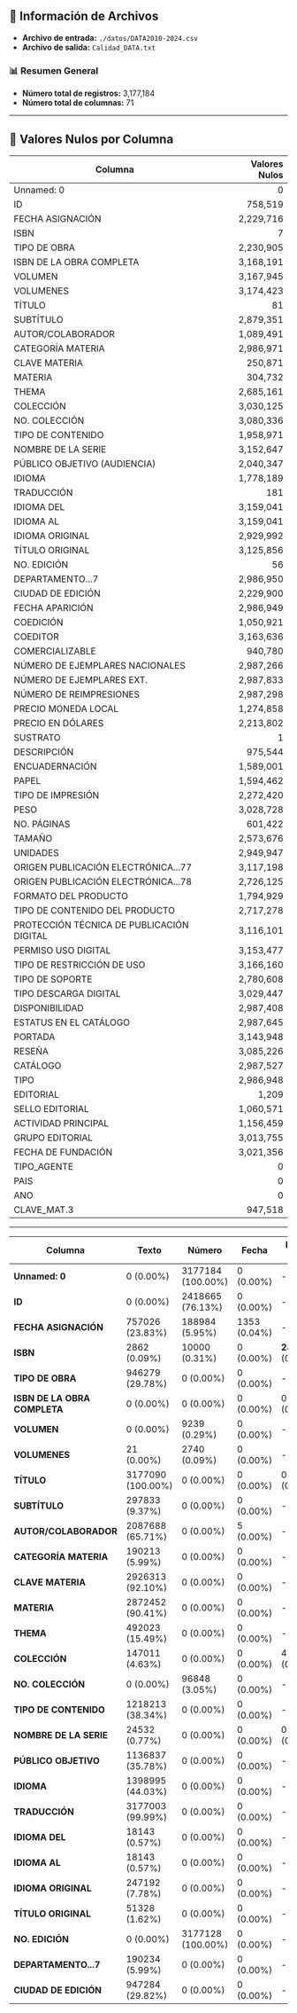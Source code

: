 
## 📂 **Información de Archivos**
- **Archivo de entrada:** `./datos/DATA2010-2024.csv`
- **Archivo de salida:** `Calidad_DATA.txt`

### 📊 **Resumen General**
- **Número total de registros:** 3,177,184
- **Número total de columnas:** 71

---

## 🚫 **Valores Nulos por Columna**
| **Columna** | **Valores Nulos** |
|------------|-------------------:|
| Unnamed: 0 |               0 |
| ID |         758,519 |
| FECHA ASIGNACIÓN |     2,229,716 |
| ISBN |               7 |
| TIPO DE OBRA |     2,230,905 |
| ISBN DE LA OBRA COMPLETA |     3,168,191 |
| VOLUMEN |     3,167,945 |
| VOLUMENES |     3,174,423 |
| TÍTULO |              81 |
| SUBTÍTULO |     2,879,351 |
| AUTOR/COLABORADOR |     1,089,491 |
| CATEGORÍA MATERIA |     2,986,971 |
| CLAVE MATERIA |        250,871 |
| MATERIA |        304,732 |
| THEMA |     2,685,161 |
| COLECCIÓN |     3,030,125 |
| NO. COLECCIÓN |     3,080,336 |
| TIPO DE CONTENIDO |     1,958,971 |
| NOMBRE DE LA SERIE |     3,152,647 |
| PÚBLICO OBJETIVO (AUDIENCIA) |     2,040,347 |
| IDIOMA |     1,778,189 |
| TRADUCCIÓN |            181 |
| IDIOMA DEL |     3,159,041 |
| IDIOMA AL |     3,159,041 |
| IDIOMA ORIGINAL |     2,929,992 |
| TÍTULO ORIGINAL |     3,125,856 |
| NO. EDICIÓN |             56 |
| DEPARTAMENTO...7 |     2,986,950 |
| CIUDAD DE EDICIÓN |     2,229,900 |
| FECHA APARICIÓN |     2,986,949 |
| COEDICIÓN |     1,050,921 |
| COEDITOR |     3,163,636 |
| COMERCIALIZABLE |        940,780 |
| NÚMERO DE EJEMPLARES NACIONALES |     2,987,266 |
| NÚMERO DE EJEMPLARES EXT. |     2,987,833 |
| NÚMERO DE REIMPRESIONES |     2,987,298 |
| PRECIO MONEDA LOCAL |     1,274,858 |
| PRECIO EN DÓLARES |     2,213,802 |
| SUSTRATO |               1 |
| DESCRIPCIÓN |        975,544 |
| ENCUADERNACIÓN |     1,589,001 |
| PAPEL |     1,594,462 |
| TIPO DE IMPRESIÓN |     2,272,420 |
| PESO |     3,028,728 |
| NO. PÁGINAS |        601,422 |
| TAMAÑO |     2,573,676 |
| UNIDADES |     2,949,947 |
| ORIGEN PUBLICACIÓN ELECTRÓNICA...77 |     3,117,198 |
| ORIGEN PUBLICACIÓN ELECTRÓNICA...78 |     2,726,125 |
| FORMATO DEL PRODUCTO |     1,794,929 |
| TIPO DE CONTENIDO DEL PRODUCTO |     2,717,278 |
| PROTECCIÓN TÉCNICA DE PUBLICACIÓN DIGITAL |     3,116,101 |
| PERMISO USO DIGITAL |     3,153,477 |
| TIPO DE RESTRICCIÓN DE USO |     3,166,160 |
| TIPO DE SOPORTE |     2,780,608 |
| TIPO DESCARGA DIGITAL |     3,029,447 |
| DISPONIBILIDAD |     2,987,408 |
| ESTATUS EN EL CATÁLOGO |     2,987,645 |
| PORTADA |     3,143,948 |
| RESEÑA |     3,085,226 |
| CATÁLOGO |     2,987,527 |
| TIPO |     2,986,948 |
| EDITORIAL |          1,209 |
| SELLO EDITORIAL |     1,060,571 |
| ACTIVIDAD PRINCIPAL |     1,156,459 |
| GRUPO EDITORIAL |     3,013,755 |
| FECHA DE FUNDACIÓN |     3,021,356 |
| TIPO_AGENTE |               0 |
| PAIS |               0 |
| ANO |               0 |
| CLAVE_MAT.3 |        947,518 |


---

| **Columna** | **Texto** | **Número** | **Fecha** | **ISBN-10** | **ISBN-13** | **No es ISBN** | **Otro** | **Nulo** |
|------------|-----------|------------|------------|------------|-------------|----------------|----------|----------|
| **Unnamed: 0** | 0 (0.00%) | 3177184 (100.00%) | 0 (0.00%) | - | - | - | 0 (0.00%) | 0 (0.00%) |
| **ID** | 0 (0.00%) | 2418665 (76.13%) | 0 (0.00%) | - | - | - | 0 (0.00%) | 758519 (23.87%) |
| **FECHA ASIGNACIÓN** | 757026 (23.83%) | 188984 (5.95%) | 1353 (0.04%) | - | - | - | 0 (0.00%) | 2229716 (70.18%) |
| **ISBN** | 2862 (0.09%) | 10000 (0.31%) | 0 (0.00%) | **284** (0.01%) | 3164031 (99.59%) | 0 (0.00%) | 0 (0.00%) | 7 (0.00%) |
| **TIPO DE OBRA** | 946279 (29.78%) | 0 (0.00%) | 0 (0.00%) | - | - | - | 0 (0.00%) | 2230905 (70.22%) |
| **ISBN DE LA OBRA COMPLETA** | 0 (0.00%) | 0 (0.00%) | 0 (0.00%) | 0 (0.00%) | 8993 (0.28%) | 0 (0.00%) | 0 (0.00%) | 3168191 (99.72%) |
| **VOLUMEN** | 0 (0.00%) | 9239 (0.29%) | 0 (0.00%) | - | - | - | 0 (0.00%) | 3167945 (99.71%) |
| **VOLUMENES** | 21 (0.00%) | 2740 (0.09%) | 0 (0.00%) | - | - | - | 0 (0.00%) | 3174423 (99.91%) |
| **TÍTULO** | 3177090 (100.00%) | 0 (0.00%) | 0 (0.00%) | 0 (0.00%) | 13 (0.00%) | 0 (0.00%) | 0 (0.00%) | 81 (0.00%) |
| **SUBTÍTULO** | 297833 (9.37%) | 0 (0.00%) | 0 (0.00%) | - | - | - | 0 (0.00%) | 2879351 (90.63%) |
| **AUTOR/COLABORADOR** | 2087688 (65.71%) | 0 (0.00%) | 5 (0.00%) | - | - | - | 0 (0.00%) | 1089491 (34.29%) |
| **CATEGORÍA MATERIA** | 190213 (5.99%) | 0 (0.00%) | 0 (0.00%) | - | - | - | 0 (0.00%) | 2986971 (94.01%) |
| **CLAVE MATERIA** | 2926313 (92.10%) | 0 (0.00%) | 0 (0.00%) | - | - | - | 0 (0.00%) | 250871 (7.90%) |
| **MATERIA** | 2872452 (90.41%) | 0 (0.00%) | 0 (0.00%) | - | - | - | 0 (0.00%) | 304732 (9.59%) |
| **THEMA** | 492023 (15.49%) | 0 (0.00%) | 0 (0.00%) | - | - | - | 0 (0.00%) | 2685161 (84.51%) |
| **COLECCIÓN** | 147011 (4.63%) | 0 (0.00%) | 0 (0.00%) | 4 (0.00%) | 44 (0.00%) | 0 (0.00%) | 0 (0.00%) | 3030125 (95.37%) |
| **NO. COLECCIÓN** | 0 (0.00%) | 96848 (3.05%) | 0 (0.00%) | - | - | - | 0 (0.00%) | 3080336 (96.95%) |
| **TIPO DE CONTENIDO** | 1218213 (38.34%) | 0 (0.00%) | 0 (0.00%) | - | - | - | 0 (0.00%) | 1958971 (61.66%) |
| **NOMBRE DE LA SERIE** | 24532 (0.77%) | 0 (0.00%) | 0 (0.00%) | 0 (0.00%) | 5 (0.00%) | 0 (0.00%) | 0 (0.00%) | 3152647 (99.23%) |
| **PÚBLICO OBJETIVO** | 1136837 (35.78%) | 0 (0.00%) | 0 (0.00%) | - | - | - | 0 (0.00%) | 2040347 (64.22%) |
| **IDIOMA** | 1398995 (44.03%) | 0 (0.00%) | 0 (0.00%) | - | - | - | 0 (0.00%) | 1778189 (55.97%) |
| **TRADUCCIÓN** | 3177003 (99.99%) | 0 (0.00%) | 0 (0.00%) | - | - | - | 0 (0.00%) | 181 (0.01%) |
| **IDIOMA DEL** | 18143 (0.57%) | 0 (0.00%) | 0 (0.00%) | - | - | - | 0 (0.00%) | 3159041 (99.43%) |
| **IDIOMA AL** | 18143 (0.57%) | 0 (0.00%) | 0 (0.00%) | - | - | - | 0 (0.00%) | 3159041 (99.43%) |
| **IDIOMA ORIGINAL** | 247192 (7.78%) | 0 (0.00%) | 0 (0.00%) | - | - | - | 0 (0.00%) | 2929992 (92.22%) |
| **TÍTULO ORIGINAL** | 51328 (1.62%) | 0 (0.00%) | 0 (0.00%) | - | - | - | 0 (0.00%) | 3125856 (98.38%) |
| **NO. EDICIÓN** | 0 (0.00%) | 3177128 (100.00%) | 0 (0.00%) | - | - | - | 0 (0.00%) | 56 (0.00%) |
| **DEPARTAMENTO...7** | 190234 (5.99%) | 0 (0.00%) | 0 (0.00%) | - | - | - | 0 (0.00%) | 2986950 (94.01%) |
| **CIUDAD DE EDICIÓN** | 947284 (29.82%) | 0 (0.00%) | 0 (0.00%) | - | - | - | 0 (0.00%) | 2229900 (70.18%) |

